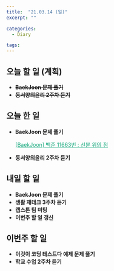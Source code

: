 ```yaml
---
title:  "21.03.14 (일)"
excerpt: ""

categories:
  - Diary

tags:
---
```


## 오늘 할 일 (계획)

- **~~BaekJoon 문제 풀기~~**
- **~~동서양의윤리 2주차 듣기~~**


## 오늘 한 일

- **BaekJoon 문제 풀기**

  <a href="https://nam-ki-bok.github.io/baekjoon/Baek_11663/" style="color:#0FA678" target="_blank">[BaekJoon] 백준 11663번 : 선분 위의 점</a>

- **동서양의윤리 2주차 듣기**

##  내일 할 일

- **BaekJoon 문제 풀기**
- **생활 재테크 3주차 듣기**
- **캡스톤 팀 미팅**
- **이번주 할 일 갱신**

## 이번주 할 일

- **이것이 코딩 테스트다 예제 문제 풀기**
- **학교 수업 2주차 듣기**

<br>